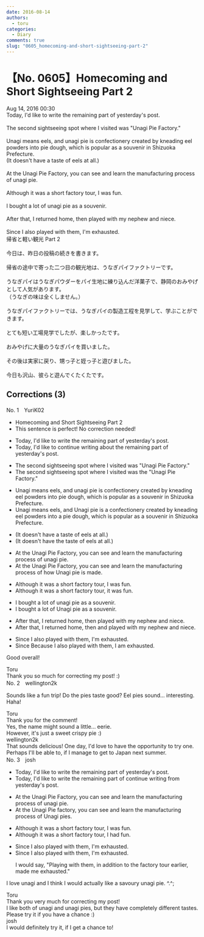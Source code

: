 ```yaml
---
date: 2016-08-14
authors:
  - toru
categories:
  - Diary
comments: true
slug: "0605_homecoming-and-short-sightseeing-part-2"
---
```


# 【No. 0605】Homecoming and Short Sightseeing Part 2
<div class="date">Aug 14, 2016 00:30</div>
<div id="post"><div id="body_show_ori">
Today, I'd like to write the remaining part of yesterday's post.<br/><br/>The second sightseeing spot where I visited was "Unagi Pie Factory."<br/><br/>Unagi means eels, and unagi pie is confectionery created by kneading eel powders into pie dough, which is popular as a souvenir in Shizuoka Prefecture.<br/>(It doesn't have a taste of eels at all.)<br/><br/>At the Unagi Pie Factory, you can see and learn the manufacturing process of unagi pie.<br/><br/>Although it was a short factory tour, I was fun.<br/><br/>I bought a lot of unagi pie as a souvenir.<br/><br/>After that, I returned home, then played with my nephew and niece.<br/><br/>Since I also played with them, I'm exhausted.
</div></div>

<!-- more -->

<div id="post_ja"><div id="body_show_mo">
帰省と軽い観光 Part 2<br/><br/>今日は、昨日の投稿の続きを書きます。<br/><br/>帰省の途中で寄った二つ目の観光地は、うなぎパイファクトリーです。<br/><br/>うなぎパイはうなぎパウダーをパイ生地に練り込んだ洋菓子で、静岡のおみやげとして人気があります。<br/>（うなぎの味は全くしません。）<br/><br/>うなぎパイファクトリーでは、うなぎパイの製造工程を見学して、学ぶことができます。<br/><br/>とても短い工場見学でしたが、楽しかったです。<br/><br/>おみやげに大量のうなぎパイを買いました。<br/><br/>その後は実家に戻り、甥っ子と姪っ子と遊びました。<br/><br/>今日も沢山、彼らと遊んでくたくたです。
</div></div>

## Corrections (3)
<div id="block"><div class="first_name"> No. 1　<span class="just_name">YuriK02</span></div><div id="block2">
<ul class="correction_field">
<li class="incorrect">Homecoming and Short Sightseeing Part 2</li>
<li class="corrected perfect">This sentence is perfect! No correction needed!</li>
</ul>
<ul class="correction_field">
<li class="incorrect">Today, I'd like to write the remaining part of yesterday's post.</li>
<li class="corrected correct">
Today, I'd like to <span class="f_blue">continue </span>writ<span class="f_blue">ing</span> <span class="f_blue">about </span>the remaining part of yesterday's post.
</li>
</ul>
<ul class="correction_field">
<li class="incorrect">The second sightseeing spot where I visited was "Unagi Pie Factory."</li>
<li class="corrected correct">
The second sightseeing spot <span class="f_red"><span class="sline">where</span></span> I visited was <span class="f_blue">the</span> "Unagi Pie Factory."
</li>
</ul>
<ul class="correction_field">
<li class="incorrect">Unagi means eels, and unagi pie is confectionery created by kneading eel powders into pie dough, which is popular as a souvenir in Shizuoka Prefecture.</li>
<li class="corrected correct">
Unagi means eels, and <span class="f_blue">U</span>nagi pie is <span class="f_blue">a</span> confectionery created by kneading eel powders into <span class="f_blue">a</span> pie dough, which is popular as a souvenir in Shizuoka Prefecture.
</li>
</ul>
<ul class="correction_field">
<li class="incorrect">(It doesn't have a taste of eels at all.)</li>
<li class="corrected correct">
(It doesn't have <span class="f_blue">the</span> taste of eels at all.)
</li>
</ul>
<ul class="correction_field">
<li class="incorrect">At the Unagi Pie Factory, you can see and learn the manufacturing process of unagi pie.</li>
<li class="corrected correct">
At <span class="f_red"><span class="sline">the</span></span> Unagi Pie Factory, you can see and learn the manufacturing process of <span class="f_blue">how Unagi pie is made</span>.
</li>
</ul>
<ul class="correction_field">
<li class="incorrect">Although it was a short factory tour, I was fun.</li>
<li class="corrected correct">
Although it was a short factory tour, <span class="f_blue">it</span> was fun.
</li>
</ul>
<ul class="correction_field">
<li class="incorrect">I bought a lot of unagi pie as a souvenir.</li>
<li class="corrected correct">
I bought a lot of <span class="f_blue">U</span>nagi pie as a souvenir.
</li>
</ul>
<ul class="correction_field">
<li class="incorrect">After that, I returned home, then played with my nephew and niece.</li>
<li class="corrected correct">
After that, I returned home, <span class="f_red"><span class="sline">then</span></span> <span class="f_blue">and </span>played with my nephew and niece.
</li>
</ul>
<ul class="correction_field">
<li class="incorrect">Since I also played with them, I'm exhausted.</li>
<li class="corrected correct">
<span class="f_red"><span class="sline">Since</span></span> <span class="f_blue">Because </span>I also played with them, I <span class="f_blue">am</span> exhausted.
</li>
</ul>
<p class="comment_small">
 Good overall!
</p>

</div><div class="name"><span class="just_name">Toru</span><br>
Thank you so much for correcting my post! :)
</div>
</div>
<div id="block"><div class="first_name"> No. 2　<span class="just_name">wellington2k</span></div><div id="block2">
<p class="comment_small">
 Sounds like a fun trip! Do the pies taste good? Eel pies sound... interesting. Haha!
</p>

</div><div class="name"><span class="just_name">Toru</span><br>
Thank you for the comment!<br/>Yes, the name might sound a little... eerie.<br/>However, it's just a sweet crispy pie :)
</div>
<div class="name"><span class="just_name">wellington2k</span><br>
That sounds delicious! One day, I'd love to have the opportunity to try one. Perhaps I'll be able to, if I manage to get to Japan next summer.
</div>
</div>
<div id="block"><div class="first_name"> No. 3　<span class="just_name">josh</span></div><div id="block2">
<ul class="correction_field">
<li class="incorrect">Today, I'd like to write the remaining part of yesterday's post.</li>
<li class="corrected correct">
Today, I'd like to <span class="sline">write the remaining part of</span> <span class="f_blue">continue writing from </span>yesterday's post.
</li>
</ul>
<ul class="correction_field">
<li class="incorrect">At the Unagi Pie Factory, you can see and learn the manufacturing process of unagi pie.</li>
<li class="corrected correct">
At the <span class="sline">Unagi Pie</span> <span class="f_blue">f</span>actory, you can see and learn the manufacturing process of Unagi pie<span class="f_blue">s</span>.
</li>
</ul>
<ul class="correction_field">
<li class="incorrect">Although it was a short factory tour, I was fun.</li>
<li class="corrected correct">
Although it was a short factory tour, I <span class="f_blue">had </span>fun.
</li>
</ul>
<ul class="correction_field">
<li class="incorrect">Since I also played with them, I'm exhausted.</li>
<li class="corrected correct">
Since I <span class="sline">also</span> played with them, I'm exhausted.
<p class="correction_comment">I would say, "Playing with them, in addition to the factory tour earlier, made me exhausted."</p>
</li>
</ul>
<p class="comment_small">
 I love unagi and I think I would actually like a savoury unagi pie. ^.^;
</p>

</div><div class="name"><span class="just_name">Toru</span><br>
Thank you very much for correcting my post!<br/>I like both of unagi and unagi pies, but they have completely different tastes. Please try it if you have a chance :)
</div>
<div class="name"><span class="just_name">josh</span><br>
I would definitely try it, if I get a chance to!
</div>
</div>
